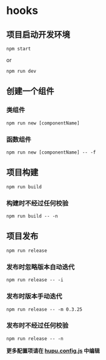 # hooks

## 项目启动开发环境

```shell
npm start
```
or
```shell
npm run dev
```

## 创建一个组件

### 类组件
```shell
npm run new [componentName]
```

### 函数组件
```shell
npm run new [componentName] -- -f
```

## 项目构建

```shell
npm run build
```

### 构建时不经过任何校验
```shell
npm run build -- -n
```

## 项目发布

```shell
npm run release
```

### 发布时忽略版本自动迭代
```shell
npm run release -- -i
```

### 发布时版本手动迭代
```shell
npm run release -- -m 0.3.25
```

### 发布时不经过任何校验
```shell
npm run release -- -n
```

**更多配置项请在 [hupu.config.js](http://gitlab.hupu.com/foundation-frontend/hupu-cli/blob/master/HUPU.md) 中编辑**
